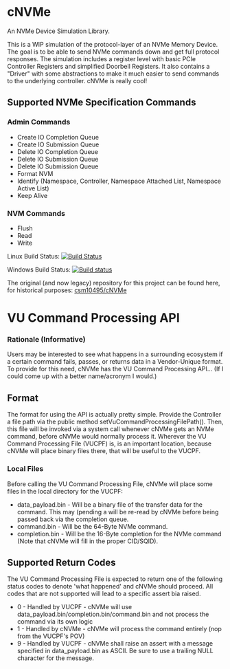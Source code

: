# cNVMe
An NVMe Device Simulation Library.

This is a WIP simulation of the protocol-layer of an NVMe Memory Device. The goal is to be able to send NVMe commands down and get full protocol responses. The simulation includes a register level with basic PCIe Controller Registers and simplified Doorbell Registers. It also contains a "Driver" with some abstractions to make it much easier to send commands to the underlying controller. cNVMe is really cool!

## Supported NVMe Specification Commands
### Admin Commands
* Create IO Completion Queue
* Create IO Submission Queue
* Delete IO Completion Queue
* Delete IO Submission Queue
* Delete IO Submission Queue
* Format NVM
* Identify (Namespace, Controller, Namespace Attached List, Namespace Active List)
* Keep Alive

### NVM Commands
* Flush
* Read
* Write

Linux Build Status: [![Build Status](https://travis-ci.org/intel/cNVMe.svg?branch=master)](https://travis-ci.org/intel/cNVMe)

Windows Build Status: [![Build status](https://ci.appveyor.com/api/projects/status/svfanibbsfm94d4f/branch/master?svg=true)](https://ci.appveyor.com/project/csm10495/cnvme-v65dl/branch/master)

The original (and now legacy) repository for this project can be found here, for historical purposes: [csm10495/cNVMe](https://github.com/csm10495/cNVMe)

# VU Command Processing API
### Rationale (Informative)
Users may be interested to see what happens in a surrounding ecosystem if a certain command fails, passes, or returns data in a Vendor-Unique format. To provide for this need, cNVMe has the VU Command Processing API... (If I could come up with a better name/acronym I would.) 

## Format
The format for using the API is actually pretty simple. Provide the Controller a file path via the public method setVuCommandProcessingFilePath(). Then, this file will be invoked via a system call whenever cNVMe gets an NVMe command, before cNVMe would normally process it. Wherever the VU Command Processing File (VUCPF) is, is an important location, because cNVMe will place binary files there, that will be useful to the VUCPF. 

### Local Files
Before calling the VU Command Processing File, cNVMe will place some files in the local directory for the VUCPF:
- data_payload.bin - Will be a binary file of the transfer data for the command. This may (pending a will be re-read by cNVMe before being passed back via the completion queue.
- command.bin - Will be the 64-Byte NVMe command.
- completion.bin - Will be the 16-Byte completion for the NVMe command (Note that cNVMe will fill in the proper CID/SQID).

## Supported Return Codes
The VU Command Processing File is expected to return one of the following status codes to denote 'what happened' and cNVMe should proceed.
All codes that are not supported will lead to a specific assert bia raised.
- 0 - Handled by VUCPF - cNVMe will use data_payload.bin/completion.bin/command.bin and not process the command via its own logic
- 1 - Handled by cNVMe - cNVMe will process the command entirely (nop from the VUCPF's POV)
- 9 - Handled by VUCPF - cNVMe shall raise an assert with a message specified in data_payload.bin as ASCII. Be sure to use a trailing NULL character for the message.
